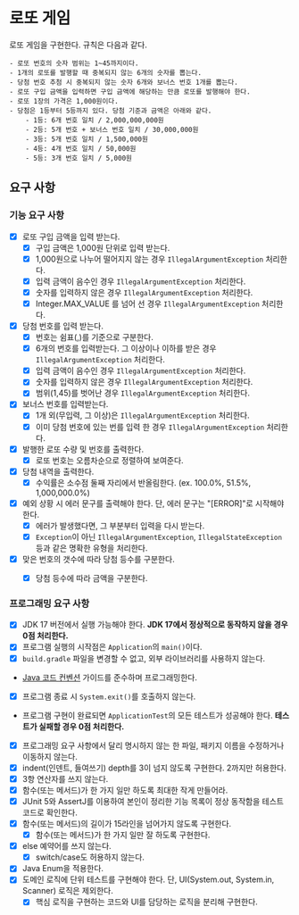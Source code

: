 # 로또 게임
로또 게임을 구현한다. 규칙은 다음과 같다.

```
- 로또 번호의 숫자 범위는 1~45까지이다.
- 1개의 로또를 발행할 때 중복되지 않는 6개의 숫자를 뽑는다.
- 당첨 번호 추첨 시 중복되지 않는 숫자 6개와 보너스 번호 1개를 뽑는다.
- 로또 구입 금액을 입력하면 구입 금액에 해당하는 만큼 로또를 발행해야 한다.
- 로또 1장의 가격은 1,000원이다.
- 당첨은 1등부터 5등까지 있다. 당첨 기준과 금액은 아래와 같다.
    - 1등: 6개 번호 일치 / 2,000,000,000원
    - 2등: 5개 번호 + 보너스 번호 일치 / 30,000,000원
    - 3등: 5개 번호 일치 / 1,500,000원
    - 4등: 4개 번호 일치 / 50,000원
    - 5등: 3개 번호 일치 / 5,000원
```
## 요구 사항

### 기능 요구 사항
- [X] 로또 구입 금액을 입력 받는다. 
    - [X] 구입 금액은 1,000원 단위로 입력 받는다. 
    - [X] 1,000원으로 나누어 떨어지지 않는 경우 `IllegalArgumentException` 처리한다.
    - [X] 입력 금액이 음수인 경우 `IllegalArgumentException` 처리한다.
    - [X] 숫자를 입력하지 않은 경우 `IllegalArgumentException` 처리한다.
    - [X] Integer.MAX_VALUE 를 넘어 선 경우 `IllegalArgumentException` 처리한다.

- [X] 당첨 번호를 입력 받는다. 
    - [X] 번호는 쉼표(,)를 기준으로 구분한다.
    - [X] 6개의 번호를 입력받는다. 그 이상이나 이하를 받은 경우 `IllegalArgumentException` 처리한다.
    - [X] 입력 금액이 음수인 경우 `IllegalArgumentException` 처리한다.
    - [X] 숫자를 입력하지 않은 경우 `IllegalArgumentException` 처리한다.
    - [X] 범위(1,45)를 벗어난 경우 `IllegalArgumentException` 처리한다.

- [X] 보너스 번호를 입력받는다.
    - [X] 1개 외(무입력, 그 이상)은 `IllegalArgumentException` 처리한다.
    - [X] 이미 당첨 번호에 있는 번를 입력 한 경우 `IllegalArgumentException` 처리한다.

- [X] 발행한 로또 수량 및 번호를 출력한다. 
    - [X] 로또 번호는 오름차순으로 정렬하여 보여준다.
- [X] 당첨 내역을 출력한다.
    - [X] 수익률은 소수점 둘째 자리에서 반올림한다. (ex. 100.0%, 51.5%, 1,000,000.0%)
- [X] 예외 상황 시 에러 문구를 출력해야 한다. 단, 에러 문구는 "[ERROR]"로 시작해야 한다.
    - [X] 에러가 발생했다면, 그 부분부터 입력을 다시 받는다.
    - [X] `Exception`이 아닌 `IllegalArgumentException`, `IllegalStateException` 등과 같은 명확한 유형을 처리한다.
- [X] 맞은 번호의 갯수에 따라 당첨 등수를 구분한다.
    - [X] 당첨 등수에 따라 금액을 구분한다.



### 프로그래밍 요구 사항
- [X] JDK 17 버전에서 실행 가능해야 한다. **JDK 17에서 정상적으로 동작하지 않을 경우 0점 처리한다.**
- [X] 프로그램 실행의 시작점은 `Application`의 `main()`이다.
- [X] `build.gradle` 파일을 변경할 수 없고, 외부 라이브러리를 사용하지 않는다.
- [Java 코드 컨벤션](https://github.com/woowacourse/woowacourse-docs/tree/master/styleguide/java) 가이드를 준수하며 프로그래밍한다.
- [X] 프로그램 종료 시 `System.exit()`를 호출하지 않는다.
- 프로그램 구현이 완료되면 `ApplicationTest`의 모든 테스트가 성공해야 한다. **테스트가 실패할 경우 0점 처리한다.**
- [X] 프로그래밍 요구 사항에서 달리 명시하지 않는 한 파일, 패키지 이름을 수정하거나 이동하지 않는다.
- [X] indent(인덴트, 들여쓰기) depth를 3이 넘지 않도록 구현한다. 2까지만 허용한다.
- [X] 3항 연산자를 쓰지 않는다.
- [X] 함수(또는 메서드)가 한 가지 일만 하도록 최대한 작게 만들어라.
- [X] JUnit 5와 AssertJ를 이용하여 본인이 정리한 기능 목록이 정상 동작함을 테스트 코드로 확인한다.
- [X] 함수(또는 메서드)의 길이가 15라인을 넘어가지 않도록 구현한다.
    - [X] 함수(또는 메서드)가 한 가지 일만 잘 하도록 구현한다.
- [X] else 예약어를 쓰지 않는다.
    - [X] switch/case도 허용하지 않는다.
- [X] Java Enum을 적용한다.
- [X] 도메인 로직에 단위 테스트를 구현해야 한다. 단, UI(System.out, System.in, Scanner) 로직은 제외한다.
    - [X] 핵심 로직을 구현하는 코드와 UI를 담당하는 로직을 분리해 구현한다. 